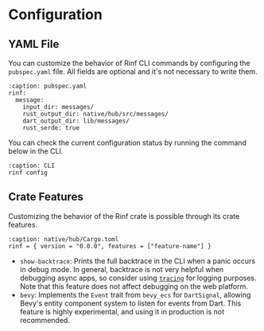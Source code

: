 # Configuration

## YAML File

You can customize the behavior of Rinf CLI commands by configuring the `pubspec.yaml` file. All fields are optional and it's not necessary to write them.

```{code-block} yaml
:caption: pubspec.yaml
rinf:
  message:
    input_dir: messages/
    rust_output_dir: native/hub/src/messages/
    dart_output_dir: lib/messages/
    rust_serde: true
```

You can check the current configuration status by running the command below in the CLI.

```{code-block} shell
:caption: CLI
rinf config
```

## Crate Features

Customizing the behavior of the Rinf crate is possible through its crate features.

```{code-block} toml
:caption: native/hub/Cargo.toml
rinf = { version = "0.0.0", features = ["feature-name"] }
```

- `show-backtrace`: Prints the full backtrace in the CLI when a panic occurs in debug mode. In general, backtrace is not very helpful when debugging async apps, so consider using [`tracing`](https://crates.io/crates/tracing) for logging purposes. Note that this feature does not affect debugging on the web platform.
- `bevy`: Implements the `Event` trait from `bevy_ecs` for `DartSignal`, allowing Bevy's entity component system to listen for events from Dart. This feature is highly experimental, and using it in production is not recommended.
